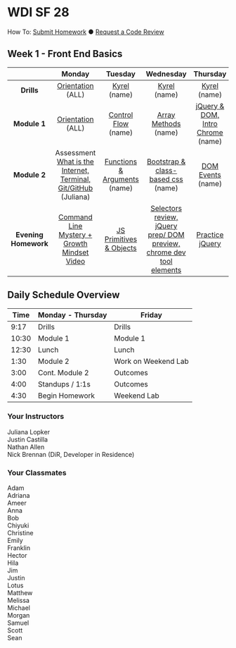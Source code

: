 # WDI SF 28

How To: <a href="https://github.com/SF-WDI-LABS/shared_modules/blob/master/how-to/homework-submission.md" target="blank">Submit Homework</a> ● <a href="https://github.com/SF-WDI-LABS/shared_modules/blob/master/how-to/request-a-code-review.md" target="blank">Request a Code Review</a>

<!-- Week template -->
<!-- ## Week 1 - Front End Basics

|  | Monday | Tuesday | Wednesday | Thursday | Friday |
| :----------: | :----------: | :----------: | :----------: | :----------: | :----------: |
| **Drills** | [title](link) (name) | [title](link) (name) | [title](link) (name) | [title](link) (name) | [title](link) (name) |
| **Module 1** | [title](link) (name) | [title](link) (name) | [title](link) (name) | [title](link) (name) | [title](link) (name) |
| **Module 2** | [title](link) (name) | [title](link) (name) | [title](link) (name) | [title](link) (name) | [title](link) (name) |
| **Evening Homework** | [title](link) | [title](link) | [title](link) | [title](link) | [title](link) | -->

## Week 1 - Front End Basics

|  | Monday | Tuesday | Wednesday | Thursday | Friday |
| :----------: | :----------: | :----------: | :----------: | :----------: | :----------: |
| **Drills** | [Orientation](link) (ALL) | [Kyrel](link) (name) | [Kyrel](link) (name) | [Kyrel](link) (name) | [Extend Kyrel](link) (name) |
| **Module 1** | [Orientation](link) (ALL) | [Control Flow](link) (name) | [Array Methods](link) (name) | [jQuery & DOM, Intro Chrome ](link) (name) | [Review](link) (name) |
| **Module 2** | Assessment <br> [What is the Internet, Terminal, Git/GitHub](link) (Juliana) | [Functions & Arguments](link) (name) | [Bootstrap & class-based css](link) (name) | [DOM Events](link) (name) | [Outcomes](link) (name) |
| **Evening Homework** | [Command Line Mystery + Growth Mindset Video ](link) | [JS Primitives & Objects](link) | [Selectors review, jQuery prep/ DOM preview, chrome dev tool elements](link) | [Practice jQuery](link) | [Tic-Tac-ToeWeekend Lab](link) |


## Daily Schedule Overview

Time | Monday - Thursday | Friday |
----- | -------- | -----
9:17  | Drills | Drills
10:30 | Module 1 | Module 1
12:30 | Lunch | Lunch
1:30 | Module 2 | Work on Weekend Lab
3:00 | Cont. Module 2 | Outcomes
4:00 | Standups / 1:1s | Outcomes
4:30 | Begin Homework | Weekend Lab

### Your Instructors
Juliana Lopker <br>
Justin Castilla <br>
Nathan Allen <br>
Nick Brennan (DiR, Developer in Residence)

### Your Classmates
Adam <br>
Adriana <br>
Ameer <br>
Anna <br>
Bob <br>
Chiyuki <br>
Christine <br>
Emily <br>
Franklin <br>
Hector <br>
Hila <br>
Jim <br>
Justin <br>
Lotus <br>
Matthew <br>
Melissa <br>
Michael <br>
Morgan <br>
Samuel <br>
Scott <br>
Sean <br>
